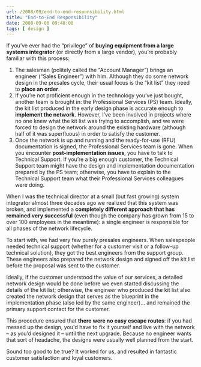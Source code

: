 ```yaml
---
url: /2008/09/end-to-end-responsibility.html
title: "End-to-End Responsibility"
date: 2008-09-06 09:48:00
tags: [ design ]
---
```

If you’ve ever had the “privilege” of **buying equipment from a large systems integrator** (or directly from a large vendor), you’re probably familiar with this process:
<!--more-->
1.  The salesman (politely called the “Account Manager”) brings an engineer (“Sales Engineer”) with him. Although they do some network design in the presales cycle, their usual focus is the “kit list” they need to **place an order**.
2.  If you’re not proficient enough in the technology you’ve just bought, another team is brought in: the Professional Services (PS) team. Ideally, the kit list produced in the early design phase is accurate enough to **implement the network**. However, I’ve been involved in projects where no one knew what the kit list was trying to accomplish, and we were forced to design the network around the existing hardware (although half of it was superfluous) in order to satisfy the customer.
3.  Once the network is up and running and the ready-for-use (RFU) documentation is signed, the Professional Services team is gone. When you encounter **post-implementation issues**, you have to talk to Technical Support. If you’re a big enough customer, the Technical Support team might have the design and implementation documentation prepared by the PS team; otherwise, you have to explain to the Technical Support team what their Professional Services colleagues were doing.

When I was the technical director at a small (but fast growing) system integrator almost three decades ago we realized that this system was broken, and implemented a **completely different approach that has remained very successful** (even though the company has grown from 15 to over 100 employees in the meantime): a single engineer is responsible for all phases of the network lifecycle.

To start with, we had very few purely presales engineers. When salespeople needed technical support (whether for a customer visit or a follow-up technical solution), they got the best engineers from the support group. These engineers also prepared the network design and signed off the kit list before the proposal was sent to the customer.

Ideally, if the customer understood the value of our services, a detailed network design would be done before we even started discussing the details of the kit list; otherwise, the engineer who produced the kit list also created the network design that serves as the blueprint in the implementation phase (also led by the same engineer)… and remained the primary support contact for the customer.

This procedure ensured that **there were no easy escape routes**: if you had messed up the design, you'd have to fix it yourself and live with the network – as you’d designed it – until the next upgrade. Because no engineer wants that sort of headache, the designs were usually well planned from the start.

Sound too good to be true? It worked for us, and resulted in fantastic customer satisfaction and loyal customers.
